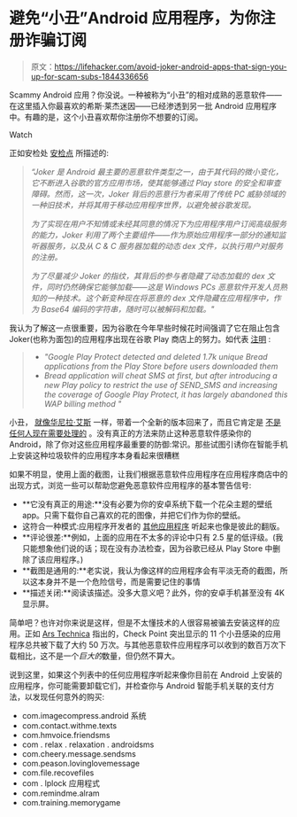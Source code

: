 # 避免“小丑”Android 应用程序，为你注册诈骗订阅

> 原文：<https://lifehacker.com/avoid-joker-android-apps-that-sign-you-up-for-scam-subs-1844336656>

Scammy Android 应用？你没说。一种被称为“小丑”的相对成熟的恶意软件——在这里插入你最喜欢的希斯·莱杰迷因——已经渗透到另一批 Android 应用程序中。有趣的是，这个小丑喜欢帮你注册你不想要的订阅。

Watch

正如安检处 [安检点](https://research.checkpoint.com/2020/new-joker-variant-hits-google-play-with-an-old-trick/) 所描述的:

> *“Joker 是 Android 最主要的恶意软件类型之一，由于其代码的微小变化，它不断进入谷歌的官方应用市场，使其能够通过 Play store 的安全和审查障碍。然而，这一次，Joker 背后的恶意行为者采用了传统 PC 威胁领域的一种旧技术，并将其用于移动应用程序世界，以避免被谷歌发现。*
> 
> *为了实现在用户不知情或未经其同意的情况下为应用程序用户订阅高级服务的能力，Joker 利用了两个主要组件——作为原始应用程序一部分的通知监听器服务，以及从 C & C 服务器加载的动态 dex 文件，以执行用户对服务的注册。*
> 
> *为了尽量减少 Joker 的指纹，其背后的参与者隐藏了动态加载的 dex 文件，同时仍然确保它能够加载——这是 Windows PCs 恶意软件开发人员熟知的一种技术。这个新变种现在将恶意的 dex 文件隐藏在应用程序中，作为 Base64 编码的字符串，随时可以被解码和加载。"*

我认为了解这一点很重要，因为谷歌在今年早些时候花时间强调了它在阻止包含 Joker(也称为面包)的应用程序出现在谷歌 Play 商店上的努力。如代表 [注明](https://security.googleblog.com/2020/01/pha-family-highlights-bread-and-friends.html) :

> *   *"Google Play Protect detected and deleted 1.7k unique Bread applications from the Play Store before users downloaded them*
> *   *Bread application will cheat SMS at first, but after introducing a new Play policy to restrict the use of SEND_SMS and increasing the coverage of Google Play Protect, it has largely abandoned this WAP billing method "*

小丑， [就像华尼拉·艾斯](https://theweek.com/speedreads/923377/vanilla-ice-cancels-controversial-midpandemic-concert) 一样，带着一个全新的版本回来了，而且它肯定是 [不是任何人现在需要处理的](https://www.cnn.com/2020/07/02/entertainment/vanilla-ice-concert-covid-trnd/index.html) 。没有真正的方法来防止这种恶意软件感染你的 Android，除了你对这些应用程序最重要的防御:常识。那些试图引诱你在智能手机上安装这种垃圾软件的应用程序本身看起来很糟糕

如果不明显，使用上面的截图，让我们根据恶意软件应用程序在应用程序商店中的出现方式，浏览一些可以帮助您避免恶意软件应用程序的基本警告信号:

*   **它没有真正的用途:**没有必要为你的安卓系统下载一个花朵主题的壁纸 app。只需下载你自己喜欢的花的图像，并把它们作为你的壁纸。
*   这符合一种模式:应用程序开发者的 [其他应用程序](https://androidappsapk.co/developer/robert-williams/) 听起来也像是彼此的翻版。
*   **评论很差:**例如，上面的应用在不太多的评论中只有 2.5 星的低评级。(我只能想象他们说的话；现在没有办法检查，因为谷歌已经从 Play Store 中删除了该应用程序。)
*   **截图是通用的:**老实说，我认为像这样的应用程序会有平淡无奇的截图，所以这本身并不是一个危险信号，而是需要记住的事情
*   **描述关闭:**阅读该描述。没多大意义吧？此外，你的安卓手机甚至没有 4K 显示屏。

简单吧？也许对你来说是这样，但是不太懂技术的人很容易被骗去安装这样的应用。正如 [Ars Technica](https://arstechnica.com/information-technology/2020/07/google-play-apps-with-500000-downloads-subscribe-users-to-costly-services/) 指出的，Check Point 突出显示的 11 个小丑感染的应用程序总共被下载了大约 50 万次。与其他恶意软件应用程序可以收到的数百万次下载相比，这不是一个*巨大的*数量，但仍然不算大。

说到这里，如果这个列表中的任何应用程序听起来像你目前在 Android 上安装的应用程序，你可能需要卸载它们，并检查你与 Android 智能手机关联的支付方法，以发现任何意外的购买:

*   com.imagecompress.android 系统
*   com.contact.withme.texts
*   com.hmvoice.friendsms
*   com . relax . relaxation . androidsms
*   com.cheery.message.sendsms
*   com.peason.lovinglovemessage
*   com.file.recovefiles
*   com . lplock 应用程式
*   com.remindme.alram
*   com.training.memorygame